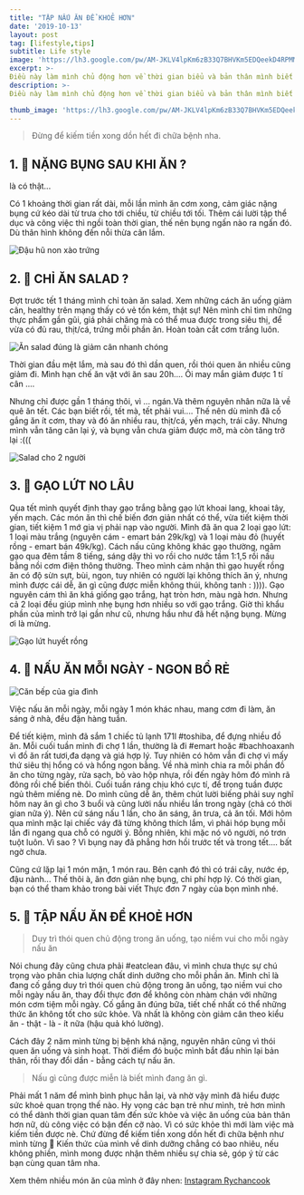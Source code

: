 ```yaml
---
title: "TẬP NẤU ĂN ĐỂ KHOẺ HƠN"
date: '2019-10-13'
layout: post
tag: [lifestyle,tips]
subtitle: Life style
image: 'https://lh3.google.com/pw/AM-JKLV4lpKm6zB33Q7BHVKm5EDQeekD4RPMMaq_RH_1-_xVJO7SNSk58fpG6PEXDWT9NpBFX_AlB-lU8plz_JCPiatgLF0NYQk=w720-h762-no?authuser=0'
excerpt: >-
Điều này làm mình chủ động hơn về thời gian biểu và bản thân mình biết mình đang nạp những thứ gì vào người, có sạch hay không, có đủ chất hay chưa, và cả cân bằng được túi tiền nữa. 
description: >-
Điều này làm mình chủ động hơn về thời gian biểu và bản thân mình biết mình đang nạp những thứ gì vào người, có sạch hay không, có đủ chất hay chưa, và cả cân bằng được túi tiền nữa. 

thumb_image: 'https://lh3.google.com/pw/AM-JKLV4lpKm6zB33Q7BHVKm5EDQeekD4RPMMaq_RH_1-_xVJO7SNSk58fpG6PEXDWT9NpBFX_AlB-lU8plz_JCPiatgLF0NYQk=w720-h762-no?authuser=0'
---
```


> Đừng để kiếm tiền xong dồn hết đi chữa bệnh nha.

## 1. 🥬 NẶNG BỤNG SAU KHI ĂN ?

là có thật...

Có 1 khoảng thời gian rất dài, mỗi lần mình ăn cơm xong, cảm giác nặng bụng cứ kéo dài từ trưa cho tới chiều, từ chiều tới tối. Thêm cái lười tập thể dục và công việc thì ngồi toàn thời gian, thế nên bụng ngấn nào ra ngấn đó. Dù thân hình không đến nỗi thừa cân lắm.

![Đậu hũ non xào trứng](https://lh3.google.com/pw/AM-JKLV4lpKm6zB33Q7BHVKm5EDQeekD4RPMMaq_RH_1-_xVJO7SNSk58fpG6PEXDWT9NpBFX_AlB-lU8plz_JCPiatgLF0NYQk=w720-h762-no?authuser=0)


## 2. 🥙 CHỈ ĂN SALAD ?

Đợt trước tết 1 tháng mình chỉ toàn ăn salad. Xem những cách ăn uống giảm cân, healthy trên mạng thấy có vẻ tốn kém, thật sự! Nên mình chỉ tìm những thực phẩm gần gũi, giá phải chăng mà có thể mua được trong siêu thị, để vừa có đủ rau, thịt/cá, trứng mỗi phần ăn. Hoàn toàn cắt cơm trắng luôn.

![Ăn salad đúng là giảm cân nhanh chóng](https://lh3.google.com/pw/AM-JKLUTynEAxkVVj0AlyKx4bFMywUJ_RYZ1scJwe-URulOPiJr7I5FR2ZdM87jpG4-F94yw2TkiImPU2h0kT63CvSS4kyA1vxk=w1500-h601-no?authuser=0)


Thời gian đầu mệt lắm, mà sau đó thì dần quen, rồi thói quen ăn nhiều cũng giảm đi. Mình hạn chế ăn vặt với ăn sau 20h.... Ôi may mắn giảm được 1 tí cân ....

Nhưng chỉ được gần 1 tháng thôi, vì ... ngán.Và thêm nguyên nhân nữa là về quê ăn tết. Các bạn biết rồi, tết mà, tết phải vui.... Thế nên dù mình đã cố gắng ăn ít cơm, thay và đó ăn nhiều rau, thịt/cá, yến mạch, trái cây. Nhưng mình vẫn tăng cân lại ý, và bụng vẫn chưa giảm được mỡ, mà còn tăng trở lại :(((

![Salad cho 2 người](https://lh3.google.com/pw/AM-JKLVyVLkk2vO2Cc_r3mZwjfvFpaTqxwXCPfr1qwPOu1_SRRmjZVjS3FrAwRnppR_KM2eA22pEBQpGfvT6zICQQxNp8BMIv50=w1200-h900-no?authuser=0)


## 3. 🍚 GẠO LỨT NO LÂU

Qua tết mình quyết định thay gạo trắng bằng gạo lứt khoai lang, khoai tây,  yến mạch. Các món ăn thì chế biến đơn giản nhất có thể, vừa tiết kiệm thời gian, tiết kiệm 1 mớ gia vị phải nạp vào người.
Mình đã ăn qua 2 loại gạo lứt: 1 loại màu trắng (nguyên cám - emart bán 29k/kg) và 1 loại màu đỏ (huyết rồng - emart bán 49k/kg). Cách nấu cũng không khác gạo thường, ngâm gạo qua đêm tầm 8 tiếng, sáng dậy thì vo rồi cho nước tầm 1:1,5 rồi nấu bằng nồi cơm điện thông thường. Theo mình cảm nhận thì gạo huyết rồng ăn có độ sừn sựt, bùi, ngon, tuy nhiên có người lại không thích ăn ý, nhưng mình được cái dễ, ăn gì cũng được miễn không thúi, không tanh : )))). Gạo nguyên cám thì ăn khá giống gạo trắng, hạt tròn hơn, màu ngà hơn. Nhưng cả 2 loại đều giúp mình nhẹ bụng hơn nhiều so với gạo trắng. Giờ thì khẩu phần của mình trở lại gần như cũ, nhưng hầu như đã hết nặng bụng. Mừng ơi là mừng. 

![Gạo lứt huyết rồng](https://lh3.google.com/pw/AM-JKLVelEflY_svswM7WLysciYYV9yvLAWKiLD7ZnXydoyoRIvHeHQuwWhGSa6lgwsrbP4nzOIcR1rdolPp23K9Z-kT_rIi3VM=w900-h680-no?authuser=0)


## 4. 🍜 NẤU ĂN MỖI NGÀY - NGON BỔ RẺ

![Căn bếp của gia đình](https://lh3.google.com/pw/AM-JKLXJ7uN8bhB2QGoOEz9RY_XLijOUsteTV0qS45yLw2BJi4N1SzQktBVoXoP4lartbbG4yI_mgwe8Kk47i8X1fnye-ZAsrGk=w1578-h1024-no?authuser=0)


Việc nấu ăn mỗi ngày, mỗi ngày 1 món khác nhau, mang cơm đi làm, ăn sáng ở nhà, đều đặn hàng tuần. 
 
 
Để tiết kiệm, mình đã sắm 1 chiếc tủ lạnh 171l #toshiba, để đựng nhiều đồ ăn. Mỗi cuối tuần mình đi chợ 1 lần, thường là đi #emart hoặc #bachhoaxanh vì đồ ăn rất tươi,đa dạng và giá hợp lý. Tuy nhiên có hôm vẫn đi chợ vì mấy thứ siêu thị hổng có và hổng ngon bằng. Về nhà mình chia ra mỗi phần đồ ăn cho từng ngày, rửa sạch, bỏ vào hộp nhựa, rồi đến ngày hôm đó mình rã đông rồi chế biến thôi. Cuối tuần ráng chịu khó cực tí, để trong tuần được ngủ thêm miếng nè. 
Do mình cũng dễ ăn, thêm chút lười biếng phải suy nghĩ hôm nay ăn gì cho 3 buổi và cũng lười nấu nhiều lần trong ngày (chả có thời gian nữa ý). Nên cứ sáng nấu 1 lần, cho ăn sáng, ăn trưa, cả ăn tối.
Mới hôm qua mình mặc lại chiếc váy đã từng không thích lắm, vì phải hóp bụng mỗi lần đi ngang qua chỗ có người ý. Bỗng nhiên, khi mặc nó vô người, nó trơn tuột luôn. Vì sao ? Vì bụng nay đã phẳng hơn hồi trước tết và trong tết.... bất ngờ chưa. 

Cũng cứ lặp lại 1 món mặn, 1 món rau. Bên cạnh đó thì có trái cây, nước ép, đậu nành... Thế thôi à, ăn đơn giản nhẹ bụng, chi phí hợp lý. Có thời gian, bạn có thể tham khảo trong bài viết Thực đơn 7 ngày của bọn mình nhé.


## 5. 🥟 TẬP NẤU ĂN ĐỂ KHOẺ HƠN

> Duy trì thói quen chủ động trong ăn uống, tạo niềm vui cho mỗi ngày nấu ăn

Nói chung đây cũng chưa phải #eatclean đâu, vì mình chưa thực sự chú trọng vào phân chia lượng chất dinh dưỡng cho mỗi phần ăn. Mình chỉ là đang cố gắng duy trì thói quen chủ động trong ăn uống, tạo niềm vui cho mỗi ngày nấu ăn, thay đổi thực đơn để không còn nhàm chán với những món cơm tiệm mỗi ngày. Cố gắng ăn đúng bữa, tiết chế nhất có thể những thức ăn không tốt cho sức khỏe. Và nhất là không còn giảm cân theo kiểu ăn - thật - là - ít nữa (hậu quả khó lường).

Cách đây 2 năm mình từng bị bệnh khá nặng, nguyên nhân cũng vì thói quen ăn uống và sinh hoạt. Thời điểm đó buộc mình bắt đầu nhìn lại bản thân, rồi thay đổi dần - bằng cách tự nấu ăn. 

> Nấu gì cũng được miễn là biết mình đang ăn gì. 

Phải mất 1 năm để mình bình phục hẳn lại, và nhờ vậy  mình đã hiểu được sức khoẻ quan trọng thế nào.
Hy vọng các bạn trẻ như mình, trẻ hơn mình có thể dành thời gian quan tâm đến sức khỏe và việc ăn uống của bản thân hơn nữ, dù công việc có bận đến cỡ nào. Vì có sức khỏe thì mới làm việc mà kiếm tiền được nè. Chứ đừng để kiếm tiền xong dồn hết đi chữa bệnh như mình từng 🥵
Kiến thức của mình về dinh dưỡng chẳng có bao nhiêu, nếu không phiền, mình mong được nhận thêm nhiều sự chia sẻ, góp ý từ các bạn cùng quan tâm nha.

Xem thêm nhiều món ăn của mình ở đây nhen: 
[Instagram Rychancook](https://www.instagram.com/rychancook/)


